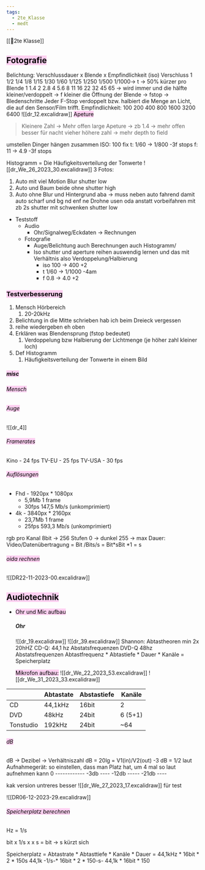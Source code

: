 ```yaml
---
tags:
  - 2te_Klasse
  - medt
---
```

[[🥲2te Klasse]]

## <mark style="background: #FFB8EBA6;">Fotografie</mark>

Belichtung: Verschlussdauer x Blende x Empfindlichkeit (iso)
Verschluss 1 1/2 1/4 1/8 1/15 1/30 1/60 1/125 1/250 1/500 1/1000→ t → 50% kürzer pro
Blende 1 1.4 2 2.8 4 5.6 8 11 16 22 32 45 65 → wird immer und die hälfte kleiner/verdoppelt → f kleiner die Öffnung der Blende → fstop → Bledenschritte
Jeder F-Stop verdoppelt bzw. halbiert die Menge an Licht, die auf den Sensor/Film trifft.
Empfindlichkeit: 100 200 400 800 1600 3200 6400 
![[dr_12.excalidraw]]
<mark style="background: #FFB8EBA6;">Apeture</mark>

> Kleinere Zahl → Mehr offen
> large Apeture → zb 1.4 → mehr offen besser für nacht vieher
> höhere zahl → mehr depth to field

umstellen Dinger hängen zusammen
ISO: 100 fix
t: 1/60 → 1/800 -3f stops
f: 11 → 4.9 -3f stops

Histogramm = Die Häufigkeitsverteilung der Tonwerte
![[dr_We_26_2023_30.excalidraw]]
3 Fotos:
1) Auto mit viel Motion Blur shutter low
2) Auto und Baum beide ohne shutter high
3) Auto ohne Blur und Hintergrund aba → muss neben auto fahrend damit auto scharf und bg nd enf ne Drohne usen oda anstatt vorbeifahren mit zb 2s shutter mit schwenken shutter low

- Teststoff
	- Audio
		- Ohr/Signalweg/Eckdaten → Rechnungen
	- Fotografie
		- Auge/Belichtung auch Berechnungen auch Histogramm/
		- Iso shutter und aperture reihen auswendig lernen und das mit Verhältnis also Verdoppelung/Halbierung
			- iso 100 → 400 +2
			- t 1/60 → 1/1000 -4am
			- f 0.8 → 4.0 +2
### <mark style="background: #FFB8EBA6;">Testverbesserung</mark>

1. Mensch Hörbereich
	1. 20-20kHz
2. Belichtung in die Mitte schrieben hab ich beim Dreieck vergessen
3. reihe wiedergeben eh oben
4. Erklären was Blendensprung (fstop bedeutet)
	1. Verdoppelung bzw Halbierung der Lichtmenge (je höher zahl kleiner loch)
5. Def Histogramm
	1. Häufigkeitsverteilung der Tonwerte in einem Bild

##### <mark style="background: #FFB8EBA6;">misc</mark> 
###### <mark style="background: #FFB8EBA6;">Mensch</mark>
###### <mark style="background: #FFB8EBA6;">Auge</mark>
![[dr_4]]

###### <mark style="background: #FFB8EBA6;">Framerates</mark>

Kino - 24 fps
TV-EU - 25 fps
TV-USA - 30 fps

###### <mark style="background: #FFB8EBA6;">Auflösungen</mark>

- Fhd - 1920px * 1080px
	- 5,9Mb 1 frame
	- 30fps 147,5 Mb/s (unkomprimiert) 
- 4k - 3840px * 2160px
	- 23,7Mb 1 frame
	- 25fps 593,3 Mb/s (unkomprimiert) 
	 
rgb pro Kanal 8bit → 256 Stufen 0 → dunkel 255 → max
Dauer: Video/Datenübertragung = Bit /Bits/s = Bit*sBit *1 = s

###### <mark style="background: #FFB8EBA6;">oida rechnen</mark>

![[DR22-11-2023-00.excalidraw]]
## <mark style="background: #FFB8EBA6;">Audiotechnik</mark>

- <mark style="background: #FFB8EBA6;">Ohr und Mic aufbau</mark>
	##### Ohr
	![[dr_19.excalidraw]]
	![[dr_39.excalidraw]]
	Shannon: Abtastheoren
	min 2x 20hHZ
	CD-Q: 44,1 hz Abstatsfrequenzen
	DVD-Q 48hz Abstatsfrequenzen
	Abtastfrequenz * Abtastiefe * Dauer * Kanäle = Speicherplatz
	
	<mark style="background: #FFB8EBA6;">Mikrofon aufbau:</mark> 
	![[dr_We_22_2023_53.excalidraw]]
	![[dr_We_31_2023_33.excalidraw]]

|     | Abtastate | Abstastiefe | Kanäle |
| --- | --------- | ----------- | ------ |
| CD  |      44,1kHz     |          16bit   |      2  |
| DVD |     48kHz      |             24bit|   6 (5+1)     |
| Tonstudio    |     192kHz      |        24bit     |    ~64    |

###### <mark style="background: #FFB8EBA6;">dB</mark>

dB → Dezibel → Verhältniszahl 
dB = 20lg = V1(in)/V2(out)
-3 dB = 1/2 laut
Aufnahmegerät: so einstellen, dass man Platz hat, um 4 mal so laut aufnehmen kann
0 ------------
-3db ----
-12db -----
-21db ----

kak version untreres besser
![[dr_We_27_2023_17.excalidraw]]
für test

![[DR06-12-2023-29.excalidraw]]

###### <mark style="background: #FFB8EBA6;">Speicherplatz berechnen</mark>

Hz = 1/s

bit x 1/s x x s = bit → s kürzt sich

Speicherplatz = Abtastrate * Abtasttiefe * Kanäle * Dauer
= 44,1kHz * 16bit * 2 * 150s
44,1k -1/s-* 16bit * 2 * 150-s-
44,1k * 16bit * 150

